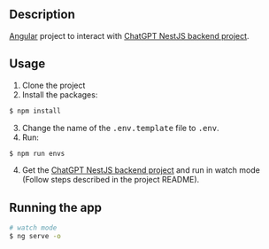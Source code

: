 ## Description

[Angular](https://github.com/angular/angular) project to interact with [ChatGPT NestJS backend project](https://github.com/cronero95/chatbot-app-backend).

## Usage

1. Clone the project
2. Install the packages:
```bash
$ npm install
```
3. Change the name of the <kbd>.env.template</kbd> file to <kbd>.env</kbd>.
4. Run:
```bash
$ npm run envs
```
4. Get the [ChatGPT NestJS backend project](https://github.com/cronero95/chatbot-app-backend) and run in watch mode (Follow steps described in the project README).

## Running the app

```bash
# watch mode
$ ng serve -o
```
